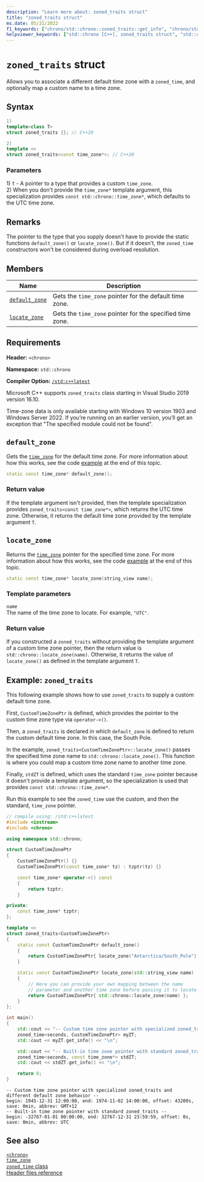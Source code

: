 ```yaml
---
description: "Learn more about: zoned_traits struct"
title: "zoned_traits struct"
ms.date: 05/31/2022
f1_keywords: ["chrono/std::chrono::zoned_traits::get_info", "chrono/std::chrono::zoned_traits::default_zone", "chrono/std::chrono::zoned_traits::locate_zone"]
helpviewer_keywords: ["std::chrono [C++], zoned_traits struct", "std::chrono::zoned_traits::default_zone function", "std::chrono::zoned_traits::locate_zone function"]
---
```


# `zoned_traits` struct

Allows you to associate a different default time zone with a `zoned_time`, and optionally map a custom name to a time zone.

## Syntax

```cpp
1)
template<class T>
struct zoned_traits {}; // C++20

2)
template <>
struct zoned_traits<const time_zone*>; // C++20
```

### Parameters

1\) `T` - A pointer to a type that provides a custom `time_zone`.\
2\) When you don't provide the `time_zone*` template argument, this specialization provides `const std::chrono::time_zone*`, which defaults to the UTC time zone.

## Remarks

The pointer to the type that you supply doesn't have to provide the static functions `default_zone()` or `locate_zone()`. But if it doesn't, the `zoned_time` constructors won't be considered during overload resolution.

## Members

|Name|Description|
|-|-|
|[`default_zone`](#default_zone) | Gets the `time_zone` pointer for the default time zone.|
|[`locate_zone`](#locate_zone) | Gets the `time_zone` pointer for the specified time zone. |

## Requirements

**Header:** `<chrono>`

**Namespace:** `std::chrono`

**Compiler Option:** [`/std:c++latest`](../build/reference/std-specify-language-standard-version.md)

Microsoft C++ supports `zoned_traits` class starting in Visual Studio 2019 version 16.10.

Time-zone data is only available starting with Windows 10 version 1903 and Windows Server 2022. If you’re running on an earlier version, you’ll get an exception that "The specified module could not be found".

## <a name="default_zone"></a> `default_zone`

Gets the [`time_zone`](time-zone-class.md) for the default time zone. For more information about how this works, see the code [example](#example-zoned_traits) at the end of this topic.

```cpp
static const time_zone* default_zone();
```

### Return value

If the template argument isn't provided, then the template specialization provides `zoned_traits<const time_zone*>`, which returns the UTC time zone. Otherwise, it returns the default time zone provided by the template argument `T`.

## <a name="locate_zone"></a> `locate_zone`

Returns the [`time_zone`](time-zone-class.md) pointer for the specified time zone. For more information about how this works, see the code [example](#example-zoned_traits) at the end of this topic.

```cpp
static const time_zone* locate_zone(string_view name);
```

### Template parameters

*`name`*\
The name of the time zone to locate. For example, `"UTC"`.

### Return value

If you constructed a `zoned_traits` without providing the template argument of a custom time zone pointer, then the return value is `std::chrono::locate_zone(name)`. Otherwise, it returns the value of `locate_zone()` as defined in the template argument `T`.

## Example: `zoned_traits`

This following example shows how to use `zoned_traits` to supply a custom default time zone.

First, `CustomTimeZonePtr` is defined, which provides the pointer to the custom time zone type via `operator->()`.

Then, a `zoned_traits` is declared in which `default_zone` is defined to return the custom default time zone. In this case, the South Pole.

In the example, `zoned_traits<CustomTimeZonePtr>::locate_zone()` passes the specified time zone name to `std::chrono::locate_zone()`. This function is where you could map a custom time zone name to another time zone.

Finally, `stdZT` is defined, which uses the standard `time_zone` pointer because it doesn't provide a template argument, so the specialization is used that provides `const std::chrono::time_zone*`.

Run this example to see the `zoned_time` use the custom, and then the standard, `time_zone` pointer.

```cpp
// compile using: /std:c++latest
#include <iostream>
#include <chrono>

using namespace std::chrono;

struct CustomTimeZonePtr
{
    CustomTimeZonePtr() {}
    CustomTimeZonePtr(const time_zone* tz) : tzptr(tz) {}

    const time_zone* operator->() const
    {
        return tzptr;
    }

private:
    const time_zone* tzptr;
};

template <>
struct zoned_traits<CustomTimeZonePtr>
{
    static const CustomTimeZonePtr default_zone()
    {
        return CustomTimeZonePtr{ locate_zone("Antarctica/South_Pole") };
    }

    static const CustomTimeZonePtr locate_zone(std::string_view name)
    {
        // Here you can provide your own mapping between the name
        // parameter and another time zone before passing it to locate_zone()
        return CustomTimeZonePtr{ std::chrono::locate_zone(name) };
    }
};

int main()
{
    std::cout << "-- Custom time zone pointer with specialized zoned_traits and different default zone behavior --\n";
    zoned_time<seconds, CustomTimeZonePtr> myZT;
    std::cout << myZT.get_info() << "\n";

    std::cout << "-- Built-in time zone pointer with standard zoned_traits --\n";
    zoned_time<seconds, const time_zone*> stdZT;
    std::cout << stdZT.get_info() << "\n";

    return 0;
}
```

```output
-- Custom time zone pointer with specialized zoned_traits and different default zone behavior --
begin: 1945-12-31 12:00:00, end: 1974-11-02 14:00:00, offset: 43200s, save: 0min, abbrev: GMT+12
-- Built-in time zone pointer with standard zoned_traits --
begin: -32767-01-01 00:00:00, end: 32767-12-31 23:59:59, offset: 0s, save: 0min, abbrev: UTC
```

## See also

[`<chrono>`](chrono.md)\
[`time_zone`](time-zone-class.md)\
[`zoned_time` class](zoned-time-class.md)\
[Header files reference](./cpp-standard-library-header-files.md)
